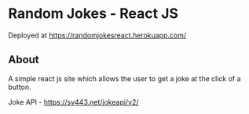 # Random Jokes - React JS

Deployed at https://randomjokesreact.herokuapp.com/

## About

A simple react js site which allows the user to get a joke at the click of a button.

Joke API - https://sv443.net/jokeapi/v2/
